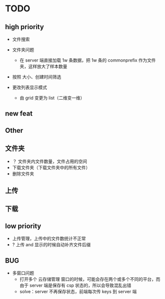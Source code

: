 # TODO

## high priority

- 文件搜索
- 文件夹问题

  - 在 server 端直接加载 1w 条数据，把 1w 条的 commonprefix 作为文件夹，这样放大了样本数量

- 按照 大小、创建时间筛选
- 更改列表显示模式
  - 由 grid 变更为 list（二维变一维）

## new feat

## Other

## 文件夹

- ？ 文件夹内文件数量，文件占用的空间
- 下载文件夹（下载文件夹中的所有文件）
- 删除文件夹

## 上传

## 下载

## low priority

- 上传管理，上传中的文件数统计不正常
- ? 上传 and 显示的时候自动补齐文件后缀

## BUG

- 多窗口问题
  - 打开多个 云存储管理 窗口的时候，可能会存在两个或多个不同的平台，而由于 server 端是保存有 csp 状态的，所以会导致混乱出错
  - solve：server 不再保存状态，前端每次传 keys 到 server 端
